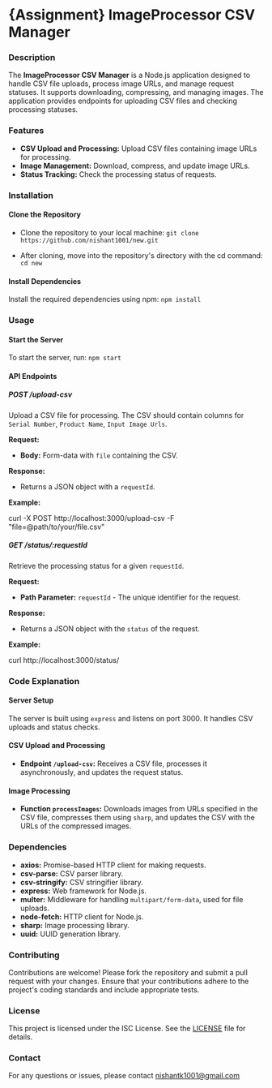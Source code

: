 # {Assignment} ImageProcessor CSV Manager

### **Description**

The **ImageProcessor CSV Manager** is a Node.js application designed to handle CSV file uploads, process image URLs, and manage request statuses. It supports downloading, compressing, and managing images. The application provides endpoints for uploading CSV files and checking processing statuses.

### **Features**

- **CSV Upload and Processing:** Upload CSV files containing image URLs for processing.
- **Image Management:** Download, compress, and update image URLs.
- **Status Tracking:** Check the processing status of requests.

### **Installation**

#### **Clone the Repository**

- Clone the repository to your local machine: `git clone https://github.com/nishant1001/new.git`

- After cloning, move into the repository's directory with the cd command: `cd new`


#### **Install Dependencies**

Install the required dependencies using npm: `npm install`


### **Usage**

#### **Start the Server**

To start the server, run: `npm start`


#### **API Endpoints**

##### **POST /upload-csv**

Upload a CSV file for processing. The CSV should contain columns for `Serial Number`, `Product Name`, `Input Image Urls`.

**Request:**

- **Body:** Form-data with `file` containing the CSV.

**Response:**

- Returns a JSON object with a `requestId`.

**Example:**

curl -X POST http://localhost:3000/upload-csv
-F "file=@path/to/your/file.csv"


##### **GET /status/:requestId**

Retrieve the processing status for a given `requestId`.

**Request:**

- **Path Parameter:** `requestId` - The unique identifier for the request.

**Response:**

- Returns a JSON object with the `status` of the request.

**Example:**

curl http://localhost:3000/status/<requestId>


### **Code Explanation**

#### **Server Setup**

The server is built using `express` and listens on port 3000. It handles CSV uploads and status checks.

#### **CSV Upload and Processing**

- **Endpoint `/upload-csv`:** Receives a CSV file, processes it asynchronously, and updates the request status.

#### **Image Processing**

- **Function `processImages`:** Downloads images from URLs specified in the CSV file, compresses them using `sharp`, and updates the CSV with the URLs of the compressed images.

### **Dependencies**

- **axios:** Promise-based HTTP client for making requests.
- **csv-parse:** CSV parser library.
- **csv-stringify:** CSV stringifier library.
- **express:** Web framework for Node.js.
- **multer:** Middleware for handling `multipart/form-data`, used for file uploads.
- **node-fetch:** HTTP client for Node.js.
- **sharp:** Image processing library.
- **uuid:** UUID generation library.

### **Contributing**

Contributions are welcome! Please fork the repository and submit a pull request with your changes. Ensure that your contributions adhere to the project's coding standards and include appropriate tests.

### **License**

This project is licensed under the ISC License. See the [LICENSE](LICENSE) file for details.

### **Contact**

For any questions or issues, please contact [nishantk1001@gmail.com](mailto:nishantk1001@gmail.com)

